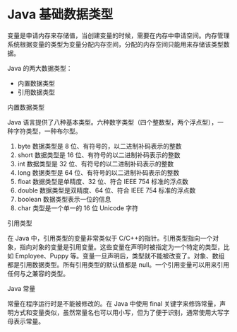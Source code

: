 # Java 基础数据类型

变量是申请内存来存储值，当创建变量的时候，需要在内存中申请空间。内存管理系统根据变量的类型为变量分配内存空间，分配的内存空间只能用来存储该类型数据。

Java 的两大数据类型：

- 内置数据类型
- 引用数据类型

内置数据类型

Java 语言提供了八种基本类型。六种数字类型（四个整数型，两个浮点型），一种字符类型，一种布尔型。

1. byte 数据类型是 8 位、有符号的，以二进制补码表示的整数
2. short 数据类型是 16 位、有符号的以二进制补码表示的整数
3. int 数据类型是 32 位、有符号的以二进制补码表示的整数
4. long 数据类型是 64 位、有符号的以二进制补码表示的整数
5. float 数据类型是单精度、32 位、符合 IEEE 754 标准的浮点数
6. double 数据类型是双精度、64 位、符合 IEEE 754 标准的浮点数
7. boolean 数据类型表示一位的信息
8. char 类型是一个单一的 16 位 Unicode 字符

引用类型

在 Java 中，引用类型的变量非常类似于 C/C++的指针。引用类型指向一个对象，指向对象的变量是引用变量。这些变量在声明时被指定为一个特定的类型，比如 Employee、Puppy 等。变量一旦声明后，类型就不能被改变了。对象、数组都是引用数据类型。所有引用类型的默认值都是 null。一个引用变量可以用来引用任何与之兼容的类型。

Java 常量

常量在程序运行时是不能被修改的。在 Java 中使用 final 关键字来修饰常量，声明方式和变量类似，虽然常量名也可以用小写，但为了便于识别，通常使用大写字母表示常量。
